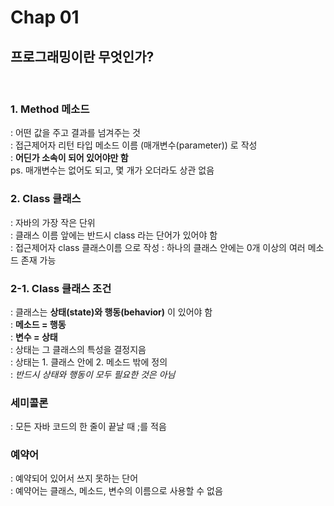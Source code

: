 # Chap 01
## 프로그래밍이란 무엇인가?
<br/>

### 1. Method 메소드
: 어떤 값을 주고 결과를 넘겨주는 것  
: 접근제어자 리턴 타입 메소드 이름 (매개변수(parameter)) 로 작성  
: **어딘가 소속이 되어 있어야만 함**  
ps. 매개변수는 없어도 되고, 몇 개가 오더라도 상관 없음

### 2. Class 클래스
: 자바의 가장 작은 단위  
: 클래스 이름 앞에는 반드시 class 라는 단어가 있어야 함  
: 접근제어자 class 클래스이름 으로 작성
: 하나의 클래스 안에는 0개 이상의 여러 메소드 존재 가능

### 2-1. Class 클래스 조건
: 클래스는 **상태(state)와 행동(behavior)** 이 있어야 함  
: **메소드 = 행동**  
: **변수 = 상태**  
: 상태는 그 클래스의 특성을 결정지음  
: 상태는 1. 클래스 안에 2. 메소드 밖에 정의  
: *반드시 상태와 행동이 모두 필요한 것은 아님*

### 세미콜론
: 모든 자바 코드의 한 줄이 끝날 때 ;를 적음

### 예약어
: 예약되어 있어서 쓰지 못하는 단어  
: 예약어는 클래스, 메소드, 변수의 이름으로 사용할 수 없음